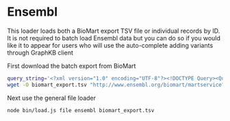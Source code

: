# Ensembl

This loader loads both a BioMart export TSV file or individual records by ID. It is not required
to batch load Ensembl data but you can do so if you would like it to appear for users who
will use the auto-complete adding variants through GraphKB client

First download the batch export from BioMart

```bash
query_string='<?xml version="1.0" encoding="UTF-8"?><!DOCTYPE Query><Query  virtualSchemaName = "default" formatter = "TSV" header = "1" uniqueRows = "0" count = "" datasetConfigVersion = "0.6" ><Dataset name = "hsapiens_gene_ensembl" interface = "default" ><Filter name = "transcript_biotype" value = "protein_coding"/><Attribute name = "ensembl_gene_id" /><Attribute name = "ensembl_gene_id_version" /><Attribute name = "ensembl_transcript_id" /><Attribute name = "ensembl_transcript_id_version" /><Attribute name = "ensembl_peptide_id" /><Attribute name = "ensembl_peptide_id_version" /><Attribute name = "hgnc_id" /><Attribute name = "refseq_mrna" /><Attribute name = "description" /><Attribute name = "external_gene_name" /><Attribute name = "external_gene_source" /></Dataset></Query>'
wget -O biomart_export.tsv "http://www.ensembl.org/biomart/martservice?query=$query_string"
```

Next use the general file loader

```bash
node bin/load.js file ensembl biomart_export.tsv
```
